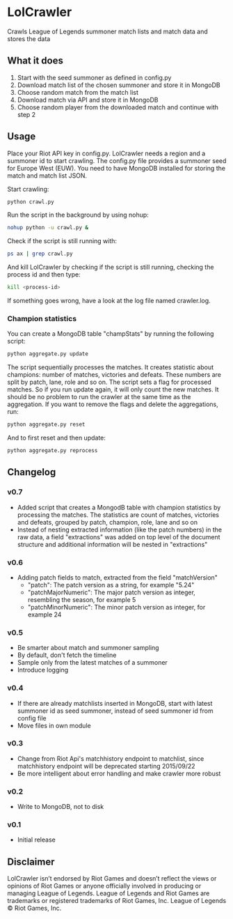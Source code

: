 # LolCrawler
Crawls League of Legends summoner match lists and match data and stores the data


## What it does
1. Start with the seed summoner as defined in config.py
2. Download match list of the chosen summoner and store it in MongoDB
3. Choose random match from the match list
4. Download match via API and store it in MongoDB
5. Choose random player from the downloaded match and continue with step 2

## Usage
Place your Riot API key in config.py. LolCrawler needs a region and a summoner id to start crawling. The config.py file provides a summoner seed for Europe West (EUW). You need to have MongoDB installed for storing the match and match list JSON.

Start crawling:

```bash
python crawl.py
```

Run the script in the background by using nohup:
```bash
nohup python -u crawl.py &
```

Check if the script is still running with:
```bash
ps ax | grep crawl.py
```

And kill LolCrawler by checking if the script is still running, checking the process id and then type:
```bash
kill <process-id>
```

If something goes wrong, have a look at the log file named crawler.log.

### Champion statistics

You can create a MongoDB table "champStats" by running the following script:
```bash
python aggregate.py update
```
The script sequentially processes the matches. It creates statistic about champions: number of matches, victories and defeats.
These numbers are split by patch, lane, role and so on. The script sets a flag for processed matches. So if you run
update again, it will only count the new matches. It should be no problem to run the crawler at the same time as the aggregation.
If you want to remove the flags and delete the aggregations, run:
```bash
python aggregate.py reset
```
And to first reset and then update:
```bash
python aggregate.py reprocess
```


## Changelog
### v0.7
- Added script that creates a MongodB table with champion statistics by processing the matches.
  The statistics are count of matches, victories and defeats, grouped by patch, champion, role, lane and so on
- Instead of nesting extracted information (like the patch numbers) in the raw data, a field "extractions" was added on top
  level of the document structure and additional information will be nested in "extractions"
### v0.6
- Adding patch fields to match, extracted from the field "matchVersion"
  - "patch": The patch version as a string, for example "5.24"
  - "patchMajorNumeric": The major patch version as integer, resembling the season, for example 5
  - "patchMinorNumeric": The minor patch version as integer, for example 24
### v0.5
- Be smarter about match and summoner sampling
- By default, don't fetch the timeline
- Sample only from the latest matches of a summoner
- Introduce logging

### v0.4
- If there are already matchlists inserted in MongoDB, start with latest summoner id as seed summoner, instead of seed summoner id from config file
- Move files in own module

### v0.3
- Change from Riot Api's matchhistory endpoint to matchlist, since matchhistory endpoint will be deprecated starting 2015/09/22
- Be more intelligent about error handling and make crawler more robust

### v0.2
- Write to MongoDB, not to disk
### v0.1
- Initial release

## Disclaimer
LolCrawler isn’t endorsed by Riot Games and doesn’t reflect the views or opinions of Riot Games or anyone officially involved in producing or managing League of Legends. League of Legends and Riot Games are trademarks or registered trademarks of Riot Games, Inc. League of Legends © Riot Games, Inc.





